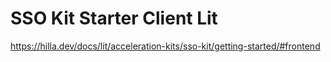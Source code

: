 # SSO Kit Starter Client Lit

https://hilla.dev/docs/lit/acceleration-kits/sso-kit/getting-started/#frontend
